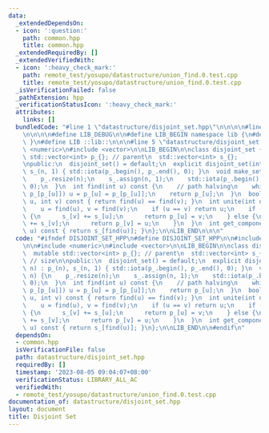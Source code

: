 ```yaml
---
data:
  _extendedDependsOn:
  - icon: ':question:'
    path: common.hpp
    title: common.hpp
  _extendedRequiredBy: []
  _extendedVerifiedWith:
  - icon: ':heavy_check_mark:'
    path: remote_test/yosupo/datastructure/union_find.0.test.cpp
    title: remote_test/yosupo/datastructure/union_find.0.test.cpp
  _isVerificationFailed: false
  _pathExtension: hpp
  _verificationStatusIcon: ':heavy_check_mark:'
  attributes:
    links: []
  bundledCode: "#line 1 \"datastructure/disjoint_set.hpp\"\n\n\n\n#line 1 \"common.hpp\"\
    \n\n\n\n#define LIB_DEBUG\n\n#define LIB_BEGIN namespace lib {\n#define LIB_END\
    \ }\n#define LIB ::lib::\n\n\n#line 5 \"datastructure/disjoint_set.hpp\"\n\n#include\
    \ <numeric>\n#include <vector>\n\nLIB_BEGIN\n\nclass disjoint_set {\n  mutable\
    \ std::vector<int> p_{}; // parent\n  std::vector<int> s_{};         // size\n\
    \npublic:\n  disjoint_set() = default;\n  explicit disjoint_set(int n) : p_(n),\
    \ s_(n, 1) { std::iota(p_.begin(), p_.end(), 0); }\n  void make_set(int n) {\n\
    \    p_.resize(n);\n    s_.assign(n, 1);\n    std::iota(p_.begin(), p_.end(),\
    \ 0);\n  }\n  int find(int u) const {\n    // path halving\n    while (p_[u] !=\
    \ p_[p_[u]]) u = p_[u] = p_[p_[u]];\n    return p_[u];\n  }\n  bool is_same(int\
    \ u, int v) const { return find(u) == find(v); }\n  int unite(int u, int v) {\n\
    \    u = find(u), v = find(v);\n    if (u == v) return u;\n    if (s_[u] < s_[v])\
    \ {\n      s_[v] += s_[u];\n      return p_[u] = v;\n    } else {\n      s_[u]\
    \ += s_[v];\n      return p_[v] = u;\n    }\n  }\n  int get_component_size(int\
    \ u) const { return s_[find(u)]; }\n};\n\nLIB_END\n\n\n"
  code: "#ifndef DISJOINT_SET_HPP\n#define DISJOINT_SET_HPP\n\n#include \"../common.hpp\"\
    \n\n#include <numeric>\n#include <vector>\n\nLIB_BEGIN\n\nclass disjoint_set {\n\
    \  mutable std::vector<int> p_{}; // parent\n  std::vector<int> s_{};        \
    \ // size\n\npublic:\n  disjoint_set() = default;\n  explicit disjoint_set(int\
    \ n) : p_(n), s_(n, 1) { std::iota(p_.begin(), p_.end(), 0); }\n  void make_set(int\
    \ n) {\n    p_.resize(n);\n    s_.assign(n, 1);\n    std::iota(p_.begin(), p_.end(),\
    \ 0);\n  }\n  int find(int u) const {\n    // path halving\n    while (p_[u] !=\
    \ p_[p_[u]]) u = p_[u] = p_[p_[u]];\n    return p_[u];\n  }\n  bool is_same(int\
    \ u, int v) const { return find(u) == find(v); }\n  int unite(int u, int v) {\n\
    \    u = find(u), v = find(v);\n    if (u == v) return u;\n    if (s_[u] < s_[v])\
    \ {\n      s_[v] += s_[u];\n      return p_[u] = v;\n    } else {\n      s_[u]\
    \ += s_[v];\n      return p_[v] = u;\n    }\n  }\n  int get_component_size(int\
    \ u) const { return s_[find(u)]; }\n};\n\nLIB_END\n\n#endif\n"
  dependsOn:
  - common.hpp
  isVerificationFile: false
  path: datastructure/disjoint_set.hpp
  requiredBy: []
  timestamp: '2023-08-05 09:04:07+08:00'
  verificationStatus: LIBRARY_ALL_AC
  verifiedWith:
  - remote_test/yosupo/datastructure/union_find.0.test.cpp
documentation_of: datastructure/disjoint_set.hpp
layout: document
title: Disjoint Set
---
```

